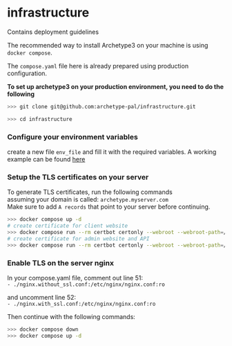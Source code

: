 # infrastructure
Contains deployment guidelines

The recommended way to install Archetype3 on your machine is using `docker compose`.

The `compose.yaml` file here is already prepared using production configuration.

**To set up archetype3 on your production environment, you need to do the following**

```bash
>>> git clone git@github.com:archetype-pal/infrastructure.git

>>> cd infrastructure
```

### Configure your environment variables
create a new file `env_file` and fill it with the required variables. A working example can be found [here](./env_file.example)

### Setup the TLS certificates on your server
To generate TLS certificates, run the following commands  
assuming your domain is called: `archetype.myserver.com`  
Make sure to add `A records` that point to your server before continuing.

```bash
>>> docker compose up -d
# create certificate for client website
>>> docker compose run --rm certbot certonly --webroot --webroot-path=/var/www/certbot -d archetype.myserver.com
# create certificate for admin website and API
>>> docker compose run --rm certbot certonly --webroot --webroot-path=/var/www/certbot -d api.archetype.myserver.com
```

### Enable TLS on the server nginx 
In your compose.yaml file, comment out line 51:  
`- ./nginx.without_ssl.conf:/etc/nginx/nginx.conf:ro`

and uncomment line 52:  
`- ./nginx.with_ssl.conf:/etc/nginx/nginx.conf:ro`


Then continue with the following commands:  
```bash
>>> docker compose down
>>> docker compose up -d
```
